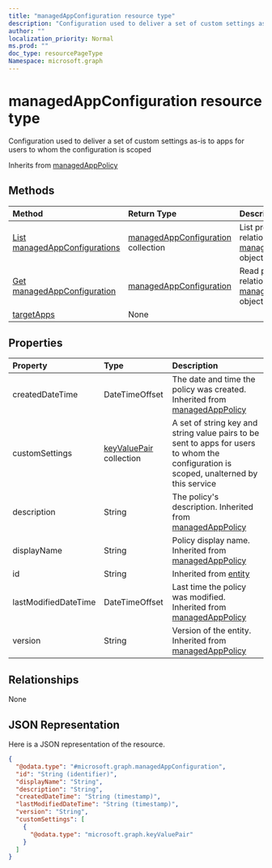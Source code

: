 ```yaml
---
title: "managedAppConfiguration resource type"
description: "Configuration used to deliver a set of custom settings as-is to apps for users to whom the configuration is scoped"
author: ""
localization_priority: Normal
ms.prod: ""
doc_type: resourcePageType
Namespace: microsoft.graph
---
```



# managedAppConfiguration resource type

Configuration used to deliver a set of custom settings as-is to apps for users to whom the configuration is scoped


Inherits from [managedAppPolicy](../resources/managedAppPolicy.md)

## Methods
|Method|Return Type|Description|
|:---|:---|:---|
|[List managedAppConfigurations](../api/managedappconfiguration-list.md)|[managedAppConfiguration](../resources/managedAppConfiguration.md) collection|List properties and relationships of the [managedAppConfiguration](../resources/managedappconfiguration.md) objects.|
|[Get managedAppConfiguration](../api/managedappconfiguration-get.md)|[managedAppConfiguration](../resources/managedAppConfiguration.md)|Read properties and relationships of the [managedAppConfiguration](../resources/managedappconfiguration.md) object.|
|[targetApps](../api/managedappconfiguration-targetapps.md)|None||

## Properties
|Property|Type|Description|
|:---|:---|:---|
|createdDateTime|DateTimeOffset|The date and time the policy was created. Inherited from [managedAppPolicy](../resources/managedAppPolicy.md)|
|customSettings|[keyValuePair](../resources/keyValuePair.md) collection|A set of string key and string value pairs to be sent to apps for users to whom the configuration is scoped, unalterned by this service|
|description|String|The policy's description. Inherited from [managedAppPolicy](../resources/managedAppPolicy.md)|
|displayName|String|Policy display name. Inherited from [managedAppPolicy](../resources/managedAppPolicy.md)|
|id|String| Inherited from [entity](../resources/entity.md)|
|lastModifiedDateTime|DateTimeOffset|Last time the policy was modified. Inherited from [managedAppPolicy](../resources/managedAppPolicy.md)|
|version|String|Version of the entity. Inherited from [managedAppPolicy](../resources/managedAppPolicy.md)|

## Relationships
None

## JSON Representation
Here is a JSON representation of the resource.
<!-- {
  "blockType": "resource",
  "keyProperty": "id",
  "@odata.type": "microsoft.graph.managedAppConfiguration",
  "baseType": "microsoft.graph.managedAppPolicy",
  "openType": false
}
-->
``` json
{
  "@odata.type": "#microsoft.graph.managedAppConfiguration",
  "id": "String (identifier)",
  "displayName": "String",
  "description": "String",
  "createdDateTime": "String (timestamp)",
  "lastModifiedDateTime": "String (timestamp)",
  "version": "String",
  "customSettings": [
    {
      "@odata.type": "microsoft.graph.keyValuePair"
    }
  ]
}
```

